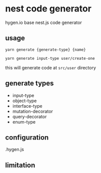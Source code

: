 # nest code generator

hygen.io base nest.js code generator


## usage
```shell script
yarn generate {generate-type} {name}
```


```shell script
yarn generate input-type user/create-one
```

this will generate code at ```src/user``` directory


## generate types 
* input-type
* object-type
* interface-type
* mutation-decorator
* query-decorator
* enum-type


## configuration

.hygen.js

## limitation


 